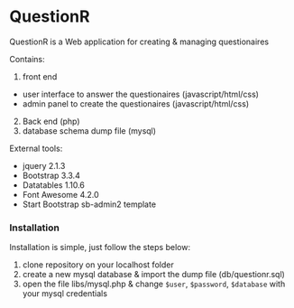 # QuestionR
QuestionR is a Web application for creating &amp; managing questionaires

Contains:

1. front end
  - user interface to answer the questionaires (javascript/html/css)
  - admin panel to create the questionaires (javascript/html/css)
2. Back end (php)
3. database schema dump file (mysql)

External tools:
- jquery 2.1.3
- Bootstrap 3.3.4
- Datatables 1.10.6
- Font Awesome 4.2.0
- Start Bootstrap sb-admin2 template

### Installation

Installation is simple, just follow the steps below:

1. clone repository on your localhost folder
2. create a new mysql database & import the dump file (db/questionr.sql)
3. open the file libs/mysql.php & change `$user`, `$password`, `$database` with your mysql credentials
